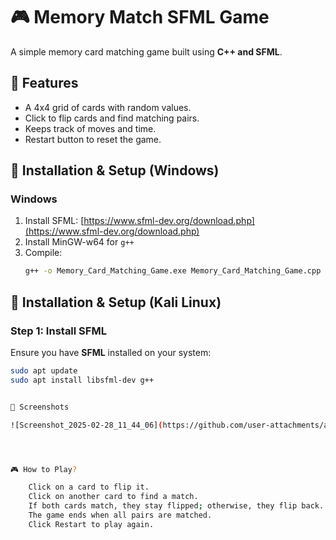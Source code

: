 # 🎮 Memory Match SFML Game
A simple memory card matching game built using **C++ and SFML**.

## 📌 Features
- A 4x4 grid of cards with random values.
- Click to flip cards and find matching pairs.
- Keeps track of moves and time.
- Restart button to reset the game.

## 🔧 Installation & Setup (Windows)

### Windows
1. Install SFML: [https://www.sfml-dev.org/download.php](https://www.sfml-dev.org/download.php)
2. Install MinGW-w64 for `g++`
3. Compile:
   ```sh
   g++ -o Memory_Card_Matching_Game.exe Memory_Card_Matching_Game.cpp -I C:\SFML\include -L C:\SFML\lib -lsfml-graphics -lsfml-window -lsfml-system


## 🔧 Installation & Setup (Kali Linux)
### **Step 1: Install SFML**
Ensure you have **SFML** installed on your system:
```sh
sudo apt update
sudo apt install libsfml-dev g++


📸 Screenshots

![Screenshot_2025-02-28_11_44_06](https://github.com/user-attachments/assets/108e7c61-7803-44b8-b608-cb812042fce7)




🎮 How to Play?

    Click on a card to flip it.
    Click on another card to find a match.
    If both cards match, they stay flipped; otherwise, they flip back.
    The game ends when all pairs are matched.
    Click Restart to play again.

